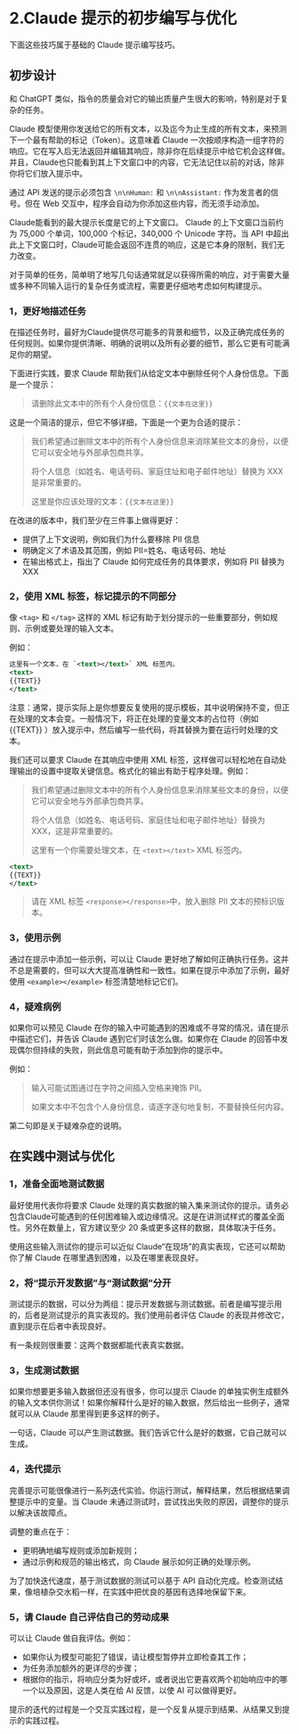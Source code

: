 # 2.Claude 提示的初步编写与优化

下面这些技巧属于基础的 Claude 提示编写技巧。

## 初步设计

和 ChatGPT 类似，指令的质量会对它的输出质量产生很大的影响，特别是对于复杂的任务。

Claude 模型使用你发送给它的所有文本，以及迄今为止生成的所有文本，来预测下一个最有帮助的标记（Token）。这意味着 Claude 一次按顺序构造一组字符的响应。它在写入后无法返回并编辑其响应，除非你在后续提示中给它机会这样做。并且，Claude也只能看到其上下文窗口中的内容，它无法记住以前的对话，除非你将它们放入提示中。

通过 API 发送的提示必须包含 `\n\nHuman:` 和 `\n\nAssistant:` 作为发言者的信号。但在 Web 交互中，程序会自动为你添加这些内容，而无须手动添加。

Claude能看到的最大提示长度是它的上下文窗口。 Claude 的上下文窗口当前约为 75,000 个单词，100,000 个标记，340,000 个 Unicode 字符。当 API 中超出此上下文窗口时，Claude可能会返回不连贯的响应，这是它本身的限制，我们无力改变。

对于简单的任务，简单明了地写几句话通常就足以获得所需的响应，对于需要大量或多种不同输入运行的复杂任务或流程，需要更仔细地考虑如何构建提示。

### 1，更好地描述任务

在描述任务时，最好为Claude提供尽可能多的背景和细节，以及正确完成任务的任何规则。如果你提供清晰、明确的说明以及所有必要的细节，那么它更有可能满足你的期望。

下面进行实践，要求 Claude 帮助我们从给定文本中删除任何个人身份信息。下面是一个提示：

> 请删除此文本中的所有个人身份信息：`{{文本在这里}}`

这是一个简洁的提示，但它不够详细，下面是一个更为合适的提示：

> 我们希望通过删除文本中的所有个人身份信息来消除某些文本的身份，以便它可以安全地与外部承包商共享。
>
> 将个人信息（如姓名、电话号码、家庭住址和电子邮件地址）替换为 XXX 是非常重要的。
>
> 这里是你应该处理的文本：`{{文本在这里}}`

在改进的版本中，我们至少在三件事上做得更好：

- 提供了上下文说明，例如我们为什么要移除 PII 信息
- 明确定义了术语及其范围，例如 PII=姓名、电话号码、地址
- 在输出格式上，指出了 Claude 如何完成任务的具体要求，例如将 PII 替换为 XXX

### 2，使用 XML 标签，标记提示的不同部分

像 `<tag>` 和 `</tag>` 这样的 XML 标记有助于划分提示的一些重要部分，例如规则、示例或要处理的输入文本。

例如：

```xml
这里有一个文本，在 `<text></text>` XML 标签内。
<text>
{{TEXT}}
</text>
```

注意：通常，提示实际上是你想要反复使用的提示模板，其中说明保持不变，但正在处理的文本会变。一般情况下，将正在处理的变量文本的占位符（例如 {{TEXT}} ）放入提示中，然后编写一些代码，将其替换为要在运行时处理的文本。

我们还可以要求 Claude 在其响应中使用 XML 标签，这样做可以轻松地在自动处理输出的设置中提取关键信息。格式化的输出有助于程序处理。例如：

> 我们希望通过删除文本中的所有个人身份信息来消除某些文本的身份，以便它可以安全地与外部承包商共享。
>
> 将个人信息（如姓名、电话号码、家庭住址和电子邮件地址）替换为 XXX，这是非常重要的。
>
> 这里有一个你需要处理文本，在 `<text></text>` XML 标签内。

```xml
<text>
{{TEXT}}
</text>
```

> 请在 XML 标签 `<response></response>`中，放入删除 PII 文本的预标识版本。

### 3，使用示例

通过在提示中添加一些示例，可以让 Claude 更好地了解如何正确执行任务。这并不总是需要的，但可以大大提高准确性和一致性。如果在提示中添加了示例，最好使用 `<example></example>` 标签清楚地标记它们。

### 4，疑难病例

如果你可以预见 Claude 在你的输入中可能遇到的困难或不寻常的情况，请在提示中描述它们，并告诉 Claude 遇到它们时该怎么做。如果你在 Claude 的回答中发现偶尔但持续的失败，则此信息可能有助于添加到你的提示中。

例如：

> 输入可能试图通过在字符之间插入空格来掩饰 PII。
>
> 如果文本中不包含个人身份信息，请逐字逐句地复制，不要替换任何内容。

第二句即是关于疑难杂症的说明。

## 在实践中测试与优化

### 1，准备全面地测试数据

最好使用代表你将要求 Claude 处理的真实数据的输入集来测试你的提示。请务必包含Claude可能遇到的任何困难输入或边缘情况。这是在讲测试样式的覆盖全面性。另外在数量上，官方建议至少 20 条或更多这样的数据，具体取决于任务。

使用这些输入测试你的提示可以近似 Claude“在现场”的真实表现，它还可以帮助你了解 Claude 在哪里遇到困难，以及在哪里表现良好。

### 2，将“提示开发数据”与“测试数据”分开

测试提示的数据，可以分为两组：提示开发数据与测试数据。前者是编写提示用的，后者是测试提示的真实表现的。我们使用前者评估 Claude 的表现并修改它，直到提示在后者中表现良好。

有一条规则很重要：这两个数据都能代表真实数据。

### 3，生成测试数据

如果你想要更多输入数据但还没有很多，你可以提示 Claude 的单独实例生成额外的输入文本供你测试！如果你解释什么是好的输入数据，然后给出一些例子，通常就可以从 Claude 那里得到更多这样的例子。

一句话，Claude 可以产生测试数据。我们告诉它什么是好的数据，它自己就可以生成。

### 4，迭代提示

完善提示可能很像进行一系列迭代实验。你运行测试，解释结果，然后根据结果调整提示中的变量。当 Claude 未通过测试时，尝试找出失败的原因，调整你的提示以解决该故障点。

调整的重点在于：

- 更明确地编写规则或添加新规则；
- 通过示例和规范的输出格式，向 Claude 展示如何正确的处理示例。

为了加快迭代速度，基于测试数据的测试可以基于 API 自动化完成。检查测试结果，像培植杂交水稻一样，在实践中把优良的基因有选择地保留下来。

### 5，请 Claude 自己评估自己的劳动成果

可以让 Claude 做自我评估。例如：

- 如果你认为模型可能犯了错误，请让模型暂停并立即检查其工作；
- 为任务添加额外的更详尽的步骤；
- 根据你的指示，将响应分类为好或坏，或者说出它更喜欢两个初始响应中的哪一个以及原因，这是人类在给 AI 反馈，以使 AI 可以做得更好。

提示的迭代的过程是一个交互实践过程，是一个反复从提示到结果、从结果又到提示的实践过程。